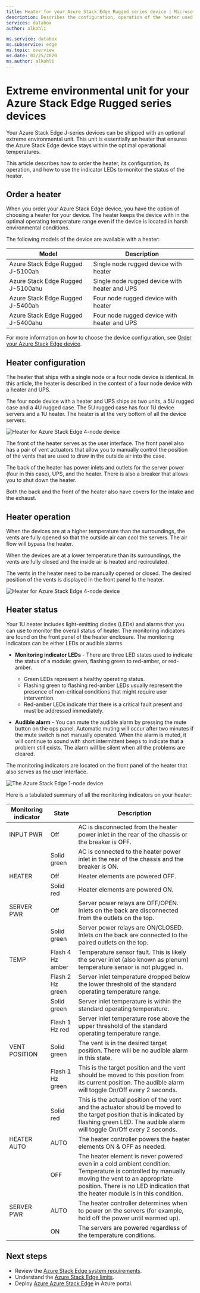 ```yaml
---
title: Heater for your Azure Stack Edge Rugged series device | Microsoft Docs
description: Describes the configuration, operation of the heater used for Azure Stack Edge Rugged series devices.
services: databox
author: alkohli

ms.service: databox
ms.subservice: edge
ms.topic: overview
ms.date: 02/25/2020
ms.author: alkohli
---
```


# Extreme environmental unit for your Azure Stack Edge Rugged series devices

Your Azure Stack Edge J-series devices can be shipped with an optional extreme environmental unit. This unit is essentially an heater that ensures the Azure Stack Edge device stays within the optimal operational temperatures. 

This article describes how to order the heater, its configuration, its operation, and how to use the indicator LEDs to monitor the status of the heater.

## Order a heater

When you order your Azure Stack Edge device, you have the option of choosing a heater for your device. The heater keeps the device with in the optimal operating temperature range even if the device is located in harsh environmental conditions. 

The following models of the device are available with a heater:

|Model    |Description  |
|---------|-------------|
|Azure Stack Edge Rugged J-5100ah     |Single node rugged device with heater       |
|Azure Stack Edge Rugged J-5100ahu    |Single node rugged device with heater and UPS         |
|Azure Stack Edge Rugged J-5400ah     |Four node rugged device with heater         |
|Azure Stack Edge Rugged J-5400ahu    |Four node rugged device with heater and UPS     |

For more information on how to choose the device configuration, see [Order your Azure Stack Edge device](azure-stack-edge-j-series-deploy-prep.md#create-a-new-resource).


## Heater configuration

The heater that ships with a single node or a four node device is identical. In this article, the heater is described in the context of a four node device with a heater and UPS. 

The four node device with a heater and UPS ships as two units, a 5U rugged case and a 4U rugged case. The 5U rugged case has four 1U device servers and a 1U heater. The heater is at the very bottom of all the device servers. 

![Heater for Azure Stack Edge 4-node device](media/azure-stack-edge-j-series-heater-overview/heater-device-servers-layout-1.png)

The front of the heater serves as the user interface. The front panel also has a pair of vent actuators that allow you to manually control the position of the vents that are used to draw in the outside air into the case.

The back of the heater has power inlets and outlets for the server power (four in this case), UPS, and the heater. There is also a breaker that allows you to shut down the heater.

Both the back and the front of the heater also have covers for the intake and the exhaust. 


## Heater operation

When the devices are at a higher temperature than the surroundings, the vents are fully opened so that the outside air can cool the servers. The air flow will bypass the heater.

When the devices are at a lower temperature than its surroundings, the vents are fully closed and the inside air is heated and recirculated.

The vents in the heater need to be manually opened or closed. The desired position of the vents is displayed in the front panel fo the heater.

![Heater for Azure Stack Edge 4-node device](media/azure-stack-edge-j-series-heater-overview/plenum-vents-open-closed.png)

## Heater status

Your 1U heater includes light-emitting diodes (LEDs) and alarms that you can use to monitor the overall status of heater. The monitoring indicators are found on the front panel of the heater enclosure. The monitoring indicators can be either LEDs or audible alarms.

- **Monitoring indicator LEDs** - There are three LED states used to indicate the status of a module: green, flashing green to red-amber, or red-amber.

    - Green LEDs represent a healthy operating status.
    - Flashing green to flashing red-amber LEDs usually represent the presence of non-critical conditions that might require user intervention.
    - Red-amber LEDs indicate that there is a critical fault present and must be addressed immediately.

- **Audible alarm** - You can mute the audible alarm by pressing the mute button on the ops panel. Automatic muting will occur after two minutes if the mute switch is not manually operated. When the alarm is muted, it will continue to sound with short intermittent beeps to indicate that a problem still exists. The alarm will be silent when all the problems are cleared.

The monitoring indicators are located on the front panel of the heater that also serves as the user interface.

![The Azure Stack Edge 1-node device](media/azure-stack-edge-j-series-heater-overview/heater-front-plane-ui-1.png)

Here is a tabulated summary of all the monitoring indicators on your heater:

| Monitoring indicator    | State             | Description      |
|---------------|------------------|------------------------------|
| INPUT PWR     |  Off             | AC is disconnected from the heater power inlet in the rear of the chassis or the breaker is OFF.     |
|               | Solid green      | AC is connected to the heater power inlet in the rear of the chassis and the breaker is ON.     |
| HEATER        | Off              | Heater elements are powered OFF.  |
|               | Solid red        | Heater elements are powered ON. |
| SERVER PWR    | Off              | Server power relays are OFF/OPEN. Inlets on the back are disconnected from the outlets on the top.  |
|               | Solid green      | Server power relays are ON/CLOSED. Inlets on the back are connected to the paired outlets on the top.  |
| TEMP          | Flash 4 Hz amber | Temperature sensor fault. This is likely the server inlet (also known as plenum) temperature sensor is not plugged in.  |
|               | Flash 2 Hz green | Server inlet temperature dropped below the lower threshold of the standard operating temperature range.|
|               | Solid green      | Server inlet temperature is within the standard operating temperature.  |
|               | Flash 1 Hz red   | Server inlet temperature rose above the upper threshold of the standard operating temperature range. |
| VENT POSITION | Solid green      | The vent is in the desired target position. There will be no audible alarm in this state.    |
|               | Flash 1 Hz green | This is the target position and the vent should be moved to this position from its current position. The audible alarm will toggle On/Off every 2 seconds.  |
|               | Solid red        | This is the actual position of the vent and the actuator should be moved to the target position that is indicated by flashing green LED. The audible alarm will toggle On/Off every 2 seconds. |
| HEATER  AUTO  | AUTO             | The heater controller powers the heater elements ON & OFF as needed.   |
|               | OFF              | The heater element is never powered even in a cold ambient condition. Temperature is controlled by manually moving the vent to an appropriate position. There is no LED indication that the heater module is in this condition. |
| SERVER PWR    | AUTO             | The heater controller determines when to power on the servers (for example, hold off the power until warmed up).|
|               | ON               | The servers are powered regardless of the temperature conditions.|



## Next steps

- Review the [Azure Stack Edge system requirements](azure-stack-edge-j-series-system-requirements.md).
- Understand the [Azure Stack Edge limits](azure-stack-edge-j-series-limits.md).
- Deploy [Azure Azure Stack Edge](azure-stack-edge-j-series-deploy-prep.md) in Azure portal.

